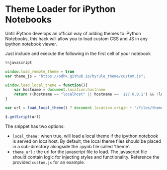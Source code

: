 # Theme Loader for iPython Notebooks

Until iPython develops an official way of adding themes to iPython Notebooks,
this hack will allow you to load custom CSS and JS in any ipython notebook viewer.

Just include and execute the following in the first cell of your notebook

```javascript
%%javascript

window.load_remote_theme = true
var theme_js = "https://odhk.github.io/hyrule_theme/custom.js";

window.load_local_theme = function(){
    var hostname = document.location.hostname
    return ((hostname == "localhost" || hostname == '127.0.0.1') && !load_remote_theme)
}

var url = load_local_theme() ? document.location.origin + "/files/theme/custom.js" : theme_js

$.getScript(url)
```

The snippet has two options:

* `local_theme` : when true, will load a local theme if the ipython notebook is served on localhost. By default, the local theme files should be placed in a sub-directory alongside the .ipynb file called 'theme'.
* `theme_url` : the url for the javascript file to load. The javascript file should contain logic for injecting styles and functionality. Reference the provided `custom.js` for an example.

